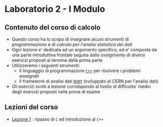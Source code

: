 # Laboratorio 2 - I Modulo

## Contenuto del corso di calcolo

  * Questo corso ha lo scopo di insegnare alcuni strumenti 
    di *programmazione* e di *calcolo per l’analisi statistica dei dati*
  * Ogni lezione e' dedicata ad un argomento specifico, 
    ed e' composta da una parte introduttiva frontale
    seguita dallo svolgimento di diversi esercizi proposti al termine della prima parte
  * Utilizzeremo i seguenti strumenti:
    * Il linguaggio di programmazione [```C++```](http://www.cplusplus.com/) per risolvere i problemi assegnati
    * Il framework di analisi dati [```ROOT```](https://root.cern.ch/) (sviluppato al CERN per l'analisi dati)
  * Gli esercizi svolti a lezione corridspondo al livello di difficolta' medio
    degli esercizi proposti nelle prove di esame

## Lezioni del corso

  * [Lezione 1](Lezione_01/README.md) : ripasso di ```C``` ed introduzione al ```C++```